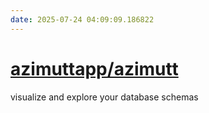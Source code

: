 ```yaml
---
date: 2025-07-24 04:09:09.186822
---
```


# [azimuttapp/azimutt](https://github.com/azimuttapp/azimutt)

visualize and explore your database schemas